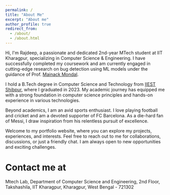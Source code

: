 ```yaml
---
permalink: /
title: "About Me"
excerpt: "About me"
author_profile: true
redirect_from: 
  - /about/
  - /about.html
---
```



Hi, I'm Rajdeep, a passionate and dedicated 2nd-year MTech student at IIT Kharagpur, specializing in Computer Science & Engineering. I have successfully completed my coursework and am currently engaged in cutting-edge research on bug detection using ML models under the guidance of Prof. [Mainack Mondal](https://cse.iitkgp.ac.in/~mainack/). 


I hold a B.Tech degree in Computer Science and Technology from [IIEST Shibpur]((https://www.iiests.ac.in/)), where I graduated in 2023. My academic journey has equipped me with a strong foundation in computer science principles and hands-on experience in various technologies.

Beyond academics, I am an avid sports enthusiast. I love playing football and cricket and am a devoted supporter of FC Barcelona. As a die-hard fan of Messi, I draw inspiration from his relentless pursuit of excellence.

Welcome to my portfolio website, where you can explore my projects, experiences, and interests. Feel free to reach out to me for collaborations, discussions, or just a friendly chat. I am always open to new opportunities and exciting challenges.


Contact me at 
======
Mtech Lab, 
Department of Computer Science and Engineering,
2nd Floor, Takshashila, 
IIT Kharagpur, Kharagpur, West Bengal - 721302
